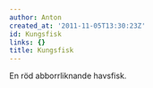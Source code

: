 ```yaml
---
author: Anton
created_at: '2011-11-05T13:30:23Z'
id: Kungsfisk
links: {}
title: Kungsfisk
---
```


En röd abborrliknande havsfisk.
